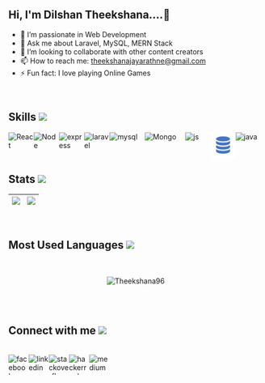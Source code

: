 <h2> Hi, I'm Dilshan Theekshana....👋</h2>

- 💞️ I’m passionate in Web Development
- 💬 Ask me about Laravel, MySQL, MERN Stack
- 👯 I’m looking to collaborate with other content creators
- 📫 How to reach me: theekshanajayarathne@gmail.com
- ⚡ Fun fact: I love playing Online Games
<br/>

<h2> Skills <img src = "https://media2.giphy.com/media/QssGEmpkyEOhBCb7e1/giphy.gif?cid=ecf05e47a0n3gi1bfqntqmob8g9aid1oyj2wr3ds3mg700bl&rid=giphy.gif" width = 32px> </h2>

<img align="left" alt="React" width="50" height="45" src="https://raw.githubusercontent.com/rahulbanerjee26/githubAboutMeGenerator/main/icons/reactjs.svg" />
<img align="left" alt="Node" width="50" height="45" src="https://raw.githubusercontent.com/rahulbanerjee26/githubAboutMeGenerator/main/icons/nodejs.svg" />
<img align="left" alt="express" width="50" height="45" src="https://raw.githubusercontent.com/rahulbanerjee26/githubAboutMeGenerator/main/icons/express.svg" alt="mysql" width="50" height="45"/>
<img align="left" alt="laravel" width="50" height="45" src="https://www.vectorlogo.zone/logos/laravel/laravel-icon.svg" width="50" height="45"/>
<img align="left" alt="mysql" width="70" height="65" src="https://www.vectorlogo.zone/logos/mysql/mysql-ar21.svg" width="50" height="45"/>
<img align="left" alt="Mongo" width="80" height="50" src="https://www.vectorlogo.zone/logos/mongodb/mongodb-ar21.svg" />
<img align="left" alt="js" width="50" height="45" src="https://www.vectorlogo.zone/logos/javascript/javascript-vertical.svg" width="50" height="45"/>
<img align="left" alt="SQL" width="50" height="50" src="https://raw.githubusercontent.com/github/explore/80688e429a7d4ef2fca1e82350fe8e3517d3494d/topics/sql/sql.png" />
<img align="left" alt="java" width="50" height="45" src="https://img.icons8.com/color/144/000000/java-coffee-cup-logo.png" />



<br/>
<br/>
<br/>


<h2>Stats <img src = "https://media.giphy.com/media/uhWLu2lsU0rfLiwYlI/giphy.gif?cid=ecf05e47zpy2p0ufbyvd1652j0gydr1qt7he8o5suenzr0vp&rid=giphy.gif&ct=s" width = 32px></h2>

<img src="https://github-readme-stats.vercel.app/api?username=Theekshana96&&show_icons=true&count_private=true&theme=radical"/>|<img src="https://github-readme-streak-stats.herokuapp.com/?user=Theekshana96&theme=radical"/>|
|---|---|
</br>


<h2>Most Used Languages <img src = "https://media.giphy.com/media/O2PhyxtkFwCtUO6nen/giphy.gif?cid=ecf05e47vfcgm2h4scxocnaqdfr33vhvjzpfclhgfdrinxe7&rid=giphy.gif&ct=ts" width = 60px></h2>
</br>
<p align="center"><img align="center"
src="https://github-readme-stats.vercel.app/api/top-langs?username=Theekshana96&show_icons=true&locale=en&layout=compact&theme=radical"alt="Theekshana96" /></p>

</br>
</br>

<h2> Connect with me <img src='https://raw.githubusercontent.com/ShahriarShafin/ShahriarShafin/main/Assets/handshake.gif' width="100px"> </h2>
</br>
<a href="theekshanajayarathne@gmail.com" target="_blank"> <img align="left" src="https://img.icons8.com/fluent/48/000000/gmail-new.png" alt="facebook" width="40" height="40"/> </a>
<a href="https://www.linkedin.com/in/dilshan-theekshana" target="_blank"> <img align="left" src="https://www.vectorlogo.zone/logos/linkedin/linkedin-icon.svg" alt="linkedin" width="40" height="40"/> </a>
<a href="https://stackoverflow.com/users/15058027/dilshan-theekshana" target="_blank"> <img align="left" alt="stackoverflow" width="40" height="40" src="https://i.ibb.co/GkH8ss6/apple-touch-icon-2.png" /></a>
<a href="https://www.hackerrank.com/Dilshan96" target="_blank"> <img align="left" alt="hackerrank" width="40" height="40" src="https://i.ibb.co/WWkmJdP/Hacker-Rank-Icon-1000px.png" /></a> 
<a href="https://theekshanajayarathne.medium.com" target="_blank"> <img align="left" alt="medium" width="40" height="40" src="https://i.ibb.co/PhsGSzb/unnamed.png" /></a>  


 

